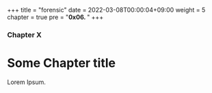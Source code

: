 +++
title = "forensic"
date = 2022-03-08T00:00:04+09:00
weight = 5
chapter = true
pre = "<b>0x06. </b>"
+++

### Chapter X

# Some Chapter title

Lorem Ipsum.